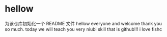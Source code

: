 # hellow
为该仓库初始化一个 README 文件
hellow everyone and welcome thank you so much.
today we will teach you very niubi skill
that is github!!!
i love fishc

